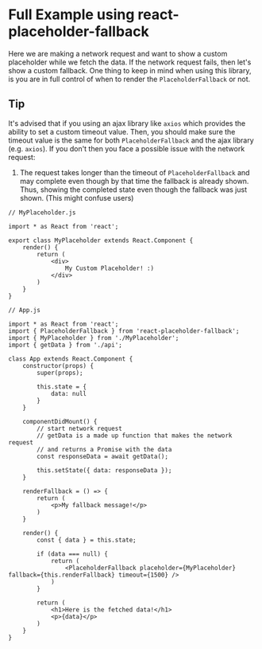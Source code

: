 # Full Example using react-placeholder-fallback

Here we are making a network request and want to show a custom placeholder while we fetch the data.
If the network request fails, then let's show a custom fallback. One thing to keep in mind when using this library,
is you are in full control of when to render the `PlaceholderFallback` or not.

## Tip

It's advised that if you using an ajax library like `axios` which provides the ability to set a custom timeout value.
Then, you should make sure the timeout value is the same for both `PlaceholderFallback` and the ajax 
library (e.g. `axios`). If you don't then you face a possible issue with the network request:

1. The request takes longer than the timeout of `PlaceholderFallback` and may complete even though by that time the
fallback is already shown. Thus, showing the completed state even though the fallback was just shown. (This might confuse users)

```JSX
// MyPlaceholder.js

import * as React from 'react';

export class MyPlaceholder extends React.Component {
    render() {
        return (
            <div>
                My Custom Placeholder! :)
            </div>
        )
    }
}
```

```JSX
// App.js

import * as React from 'react';
import { PlaceholderFallback } from 'react-placeholder-fallback';
import { MyPlaceholder } from './MyPlaceholder';
import { getData } from './api';

class App extends React.Component {
    constructor(props) {
        super(props);

        this.state = {
            data: null
        }
    }
    
    componentDidMount() {
        // start network request
        // getData is a made up function that makes the network request
        // and returns a Promise with the data
        const responseData = await getData();

        this.setState({ data: responseData });
    }

    renderFallback = () => {
        return (
            <p>My fallback message!</p>
        )
    }

    render() {
        const { data } = this.state;

        if (data === null) {
            return (
                <PlaceholderFallback placeholder={MyPlaceholder} fallback={this.renderFallback} timeout={1500} />
            )
        }

        return (
            <h1>Here is the fetched data!</h1>
            <p>{data}</p>
        )
    }
}
```

